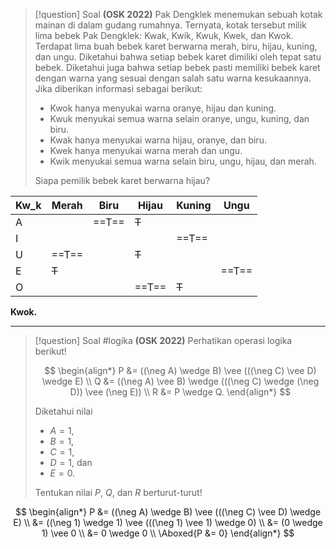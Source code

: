 > [!question] Soal
> **(OSK 2022)** Pak Dengklek menemukan sebuah kotak mainan di dalam gudang rumahnya. Ternyata, kotak tersebut milik lima bebek Pak Dengklek: Kwak, Kwik, Kwuk, Kwek, dan Kwok. Terdapat lima buah bebek karet berwarna merah, biru, hijau, kuning, dan ungu. Diketahui bahwa setiap bebek karet dimiliki oleh tepat satu bebek. Diketahui juga bahwa setiap bebek pasti memiliki bebek karet dengan warna yang sesuai dengan salah satu warna kesukaannya. Jika diberikan informasi sebagai berikut:
> - Kwok hanya menyukai warna oranye, hijau dan kuning.
> - Kwuk menyukai semua warna selain oranye, ungu, kuning, dan biru.
> - Kwak hanya menyukai warna hijau, oranye, dan biru.
> - Kwek hanya menyukai warna merah dan ungu.
> - Kwik menyukai semua warna selain biru, ungu, hijau, dan merah.
> 
> Siapa pemilik bebek karet berwarna hijau?

| Kw_k | Merah | Biru  | Hijau | Kuning | Ungu  |
| ---- | ----- | ----- | ----- | ------ | ----- |
| A    |       | ==T== | ~~T~~ |        |       |
| I    |       |       |       | ==T==  |       |
| U    | ==T== |       | ~~T~~ |        |       |
| E    | ~~T~~ |       |       |        | ==T== |
| O    |       |       | ==T== | ~~T~~  |       |

**Kwok.**

---

> [!question] Soal
> #logika
> **(OSK 2022)** Perhatikan operasi logika berikut!
> 
> $$ \begin{align*}
> 	P &= ((\neg A) \wedge B) \vee (((\neg C) \vee D) \wedge E) \\
> 	Q &= ((\neg A) \vee B) \wedge (((\neg C) \wedge (\neg D)) \vee (\neg E)) \\
> 	R &= P \wedge Q.
> \end{align*} $$
> 
> Diketahui nilai
> 
> - $A = 1$,
> - $B = 1$,
> - $C = 1$,
> - $D = 1$, dan
> - $E = 0$.
> 
> Tentukan nilai $P$, $Q$, dan $R$ berturut-turut!

$$ \begin{align*}
	P &= ((\neg A) \wedge B) \vee (((\neg C) \vee D) \wedge E) \\
	&= ((\neg 1) \wedge 1) \vee (((\neg 1) \vee 1) \wedge 0) \\
	&= (0 \wedge 1) \vee 0 \\
	&= 0 \wedge 0 \\
	\Aboxed{P &= 0}
\end{align*} $$